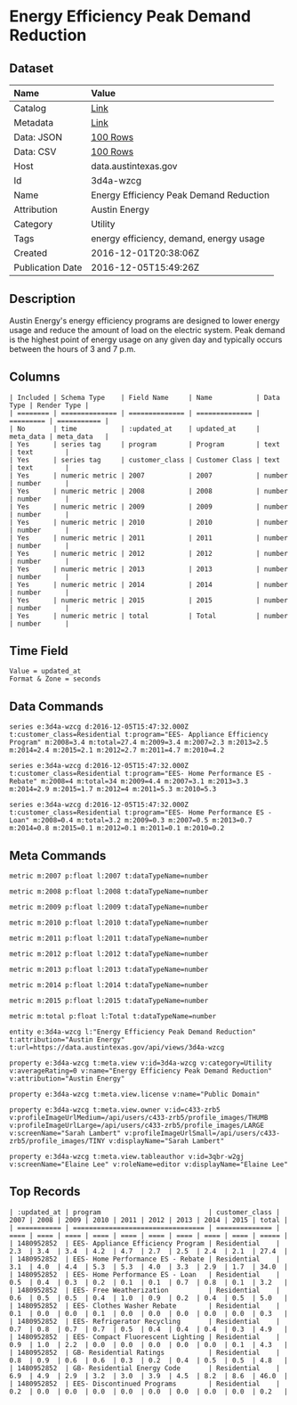 # Energy Efficiency Peak Demand Reduction

## Dataset

| Name | Value |
| :--- | :---- |
| Catalog | [Link](https://catalog.data.gov/dataset/energy-efficiency-peak-demand-reduction) |
| Metadata | [Link](https://data.austintexas.gov/api/views/3d4a-wzcg) |
| Data: JSON | [100 Rows](https://data.austintexas.gov/api/views/3d4a-wzcg/rows.json?max_rows=100) |
| Data: CSV | [100 Rows](https://data.austintexas.gov/api/views/3d4a-wzcg/rows.csv?max_rows=100) |
| Host | data.austintexas.gov |
| Id | 3d4a-wzcg |
| Name | Energy Efficiency Peak Demand Reduction |
| Attribution | Austin Energy |
| Category | Utility |
| Tags | energy efficiency, demand, energy usage |
| Created | 2016-12-01T20:38:06Z |
| Publication Date | 2016-12-05T15:49:26Z |

## Description

Austin Energy's energy efficiency programs are designed to lower energy usage and reduce the amount of load on the electric system. Peak demand is the highest point of energy usage on any given day and typically occurs between the hours of 3 and 7 p.m.

## Columns

```ls
| Included | Schema Type    | Field Name     | Name           | Data Type | Render Type |
| ======== | ============== | ============== | ============== | ========= | =========== |
| No       | time           | :updated_at    | updated_at     | meta_data | meta_data   |
| Yes      | series tag     | program        | Program        | text      | text        |
| Yes      | series tag     | customer_class | Customer Class | text      | text        |
| Yes      | numeric metric | 2007           | 2007           | number    | number      |
| Yes      | numeric metric | 2008           | 2008           | number    | number      |
| Yes      | numeric metric | 2009           | 2009           | number    | number      |
| Yes      | numeric metric | 2010           | 2010           | number    | number      |
| Yes      | numeric metric | 2011           | 2011           | number    | number      |
| Yes      | numeric metric | 2012           | 2012           | number    | number      |
| Yes      | numeric metric | 2013           | 2013           | number    | number      |
| Yes      | numeric metric | 2014           | 2014           | number    | number      |
| Yes      | numeric metric | 2015           | 2015           | number    | number      |
| Yes      | numeric metric | total          | Total          | number    | number      |
```

## Time Field

```ls
Value = updated_at
Format & Zone = seconds
```

## Data Commands

```ls
series e:3d4a-wzcg d:2016-12-05T15:47:32.000Z t:customer_class=Residential t:program="EES- Appliance Efficiency Program" m:2008=3.4 m:total=27.4 m:2009=3.4 m:2007=2.3 m:2013=2.5 m:2014=2.4 m:2015=2.1 m:2012=2.7 m:2011=4.7 m:2010=4.2

series e:3d4a-wzcg d:2016-12-05T15:47:32.000Z t:customer_class=Residential t:program="EES- Home Performance ES - Rebate" m:2008=4 m:total=34 m:2009=4.4 m:2007=3.1 m:2013=3.3 m:2014=2.9 m:2015=1.7 m:2012=4 m:2011=5.3 m:2010=5.3

series e:3d4a-wzcg d:2016-12-05T15:47:32.000Z t:customer_class=Residential t:program="EES- Home Performance ES - Loan" m:2008=0.4 m:total=3.2 m:2009=0.3 m:2007=0.5 m:2013=0.7 m:2014=0.8 m:2015=0.1 m:2012=0.1 m:2011=0.1 m:2010=0.2
```

## Meta Commands

```ls
metric m:2007 p:float l:2007 t:dataTypeName=number

metric m:2008 p:float l:2008 t:dataTypeName=number

metric m:2009 p:float l:2009 t:dataTypeName=number

metric m:2010 p:float l:2010 t:dataTypeName=number

metric m:2011 p:float l:2011 t:dataTypeName=number

metric m:2012 p:float l:2012 t:dataTypeName=number

metric m:2013 p:float l:2013 t:dataTypeName=number

metric m:2014 p:float l:2014 t:dataTypeName=number

metric m:2015 p:float l:2015 t:dataTypeName=number

metric m:total p:float l:Total t:dataTypeName=number

entity e:3d4a-wzcg l:"Energy Efficiency Peak Demand Reduction" t:attribution="Austin Energy" t:url=https://data.austintexas.gov/api/views/3d4a-wzcg

property e:3d4a-wzcg t:meta.view v:id=3d4a-wzcg v:category=Utility v:averageRating=0 v:name="Energy Efficiency Peak Demand Reduction" v:attribution="Austin Energy"

property e:3d4a-wzcg t:meta.view.license v:name="Public Domain"

property e:3d4a-wzcg t:meta.view.owner v:id=c433-zrb5 v:profileImageUrlMedium=/api/users/c433-zrb5/profile_images/THUMB v:profileImageUrlLarge=/api/users/c433-zrb5/profile_images/LARGE v:screenName="Sarah Lambert" v:profileImageUrlSmall=/api/users/c433-zrb5/profile_images/TINY v:displayName="Sarah Lambert"

property e:3d4a-wzcg t:meta.view.tableauthor v:id=3qbr-w2gj v:screenName="Elaine Lee" v:roleName=editor v:displayName="Elaine Lee"
```

## Top Records

```ls
| :updated_at | program                           | customer_class | 2007 | 2008 | 2009 | 2010 | 2011 | 2012 | 2013 | 2014 | 2015 | total | 
| =========== | ================================= | ============== | ==== | ==== | ==== | ==== | ==== | ==== | ==== | ==== | ==== | ===== | 
| 1480952852  | EES- Appliance Efficiency Program | Residential    | 2.3  | 3.4  | 3.4  | 4.2  | 4.7  | 2.7  | 2.5  | 2.4  | 2.1  | 27.4  | 
| 1480952852  | EES- Home Performance ES - Rebate | Residential    | 3.1  | 4.0  | 4.4  | 5.3  | 5.3  | 4.0  | 3.3  | 2.9  | 1.7  | 34.0  | 
| 1480952852  | EES- Home Performance ES - Loan   | Residential    | 0.5  | 0.4  | 0.3  | 0.2  | 0.1  | 0.1  | 0.7  | 0.8  | 0.1  | 3.2   | 
| 1480952852  | EES- Free Weatherization          | Residential    | 0.6  | 0.5  | 0.5  | 0.4  | 1.0  | 0.9  | 0.2  | 0.4  | 0.5  | 5.0   | 
| 1480952852  | EES- Clothes Washer Rebate        | Residential    | 0.1  | 0.0  | 0.0  | 0.1  | 0.0  | 0.0  | 0.0  | 0.0  | 0.0  | 0.3   | 
| 1480952852  | EES- Refrigerator Recycling       | Residential    | 0.7  | 0.8  | 0.7  | 0.7  | 0.5  | 0.4  | 0.4  | 0.4  | 0.3  | 4.9   | 
| 1480952852  | EES- Compact Fluorescent Lighting | Residential    | 0.9  | 1.0  | 2.2  | 0.0  | 0.0  | 0.0  | 0.0  | 0.0  | 0.1  | 4.3   | 
| 1480952852  | GB- Residential Ratings           | Residential    | 0.8  | 0.9  | 0.6  | 0.6  | 0.3  | 0.2  | 0.4  | 0.5  | 0.5  | 4.8   | 
| 1480952852  | GB- Residential Energy Code       | Residential    | 6.9  | 4.9  | 2.9  | 3.2  | 3.0  | 3.9  | 4.5  | 8.2  | 8.6  | 46.0  | 
| 1480952852  | EES- Discontinued Programs        | Residential    | 0.2  | 0.0  | 0.0  | 0.0  | 0.0  | 0.0  | 0.0  | 0.0  | 0.0  | 0.2   | 
```